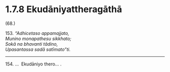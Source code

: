 # 1.7.8 Ekudāniyattheragāthā

(68.)

153\. _“Adhicetaso appamajjato,_  
_Munino monapathesu sikkhato;_  
_Sokā na bhavanti tādino,_  
_Upasantassa sadā satīmato”ti._  

---

154\. …  Ekudāniyo thero… .
